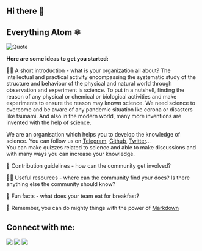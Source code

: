 ## Hi there 👋

## Everything Atom ⚛️

![Quote](https://user-images.githubusercontent.com/88297426/178636797-1e4212c5-037e-4e6c-b9da-89fa4e5d6833.jpg)



**Here are some ideas to get you started:**

🙋‍♀️ A short introduction - what is your organization all about?
 The intellectual and practical activity encompassing the systematic study of the structure and behaviour of the physical and natural world through observation and experiment is science. To put in a nutshell, finding the reason of any physical or chemical or biological activities and make experiments to ensure the reason may known science.
We need science to overcome  and be aware of any pandemic situation lke corona or disasters like tsunami. And also in the modern world, many more inventions are invented with the help of science.

We are an organisation which helps you to develop the knowledge of science. You can follow us on [Telegram](https://t.me/Everything_Atom), [Github](), [Twitter](https://twitter.com/AtomEverything)...  
You can make quizzes related to science and able to make discussions and with many ways you can increase your knowledge.

🌈 Contribution guidelines - how can the community get involved?

👩‍💻 Useful resources - where can the community find your docs? Is there anything else the community should know?

🍿 Fun facts - what does your team eat for breakfast? 

🧙 Remember, you can do mighty things with the power of [Markdown](https://docs.github.com/github/writing-on-github/getting-started-with-writing-and-formatting-on-github/basic-writing-and-formatting-syntax)


## Connect with me:
<p align="left">

<a href = "https://twitter.com/AtomEverything"><img src="https://img.icons8.com/cute-clipart/64/000000/twitter.png"/></a>
<a href = "https://github.com/Everything-Atom"><img src="https://img.icons8.com/nolan/64/github.png"/></a>
<a href = "https://t.me/Everything_Atom"><img src="https://img.icons8.com/cute-clipart/64/000000/telegram-app.png"/></a>

<!--

-->
